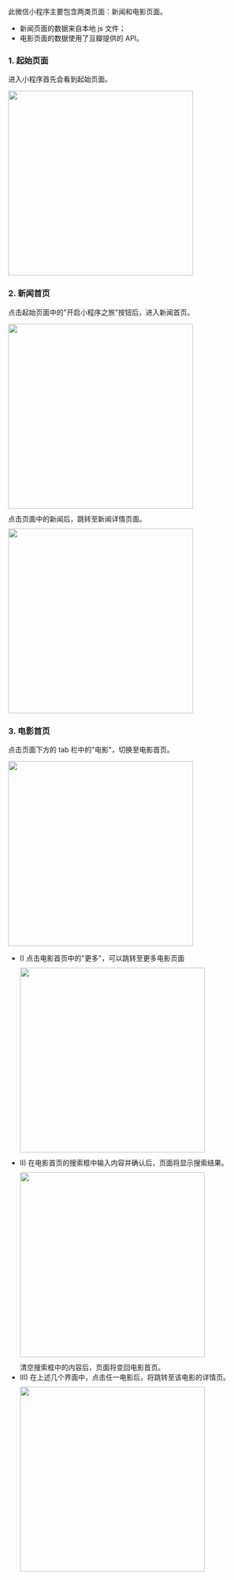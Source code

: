 此微信小程序主要包含两类页面：新闻和电影页面。<br>
+ 新闻页面的数据来自本地 js 文件；
+ 电影页面的数据使用了豆瓣提供的 API。

### 1. 起始页面

进入小程序首先会看到起始页面。<br>
<div style="margin: 10px 0"><img src="pics-for-readme/index.png" width="375px"/></div>

### 2. 新闻首页

点击起始页面中的"开启小程序之旅"按钮后，进入新闻首页。<br>
<div style="margin: 10px 0"><img src="pics-for-readme/news.png" width="375px" /></div>
点击页面中的新闻后，跳转至新闻详情页面。
<div style="margin: 10px 0"><img src="pics-for-readme/news-detail.png" width="375px" /></div>

### 3. 电影首页

点击页面下方的 tab 栏中的"电影"，切换至电影首页。<br>
<div style="margin: 10px 0"><img src="pics-for-readme/movies.png" width="375px" /></div>

+ I) 点击电影首页中的"更多"，可以跳转至更多电影页面<br>
  <div style="margin: 10px 0"><img src="pics-for-readme/more-movies.png" width="375px" /></div>
+ II) 在电影首页的搜索框中输入内容并确认后，页面将显示搜索结果。<br>
  <div style="margin: 10px 0"><img src="pics-for-readme/search-movies.png" width="375px" /></div>
  清空搜索框中的内容后，页面将变回电影首页。
+ III) 在上述几个界面中，点击任一电影后，将跳转至该电影的详情页。<br>
  <div style="margin: 10px 0"><img src="pics-for-readme/movie-detail.png" width="375px" /></div>
